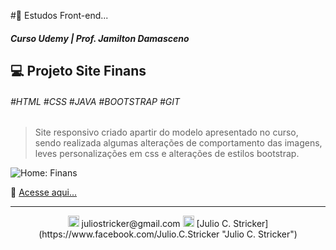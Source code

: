 
#🚀 Estudos Front-end...
##### Curso Udemy | Prof. Jamilton Damasceno
## 💻 Projeto Site Finans
###### #HTML #CSS #JAVA #BOOTSTRAP #GIT

> Site responsivo criado apartir do modelo apresentado no curso, sendo realizada algumas alterações de comportamento das imagens, leves personalizações em css e alterações de estilos bootstrap.

![Home: Finans](https://i.imgur.com/t2WW1po.png")

🔗 [Acesse aqui...](http://https://finansjcs.000webhostapp.com/ "Acesse aqui...")

------------
<p align="center"><img src="https://w7.pngwing.com/pngs/817/967/png-transparent-gmail-logo-gmail-email-icon-logo-gmail-logo-angle-text-rectangle.png" width="18"> juliostricker@gmail.com
  <img src="https://cdn1.iconfinder.com/data/icons/logotypes/32/square-facebook-512.png" width="18px"> [Julio C. Stricker](https://www.facebook.com/Julio.C.Stricker "Julio C. Stricker")</p>
